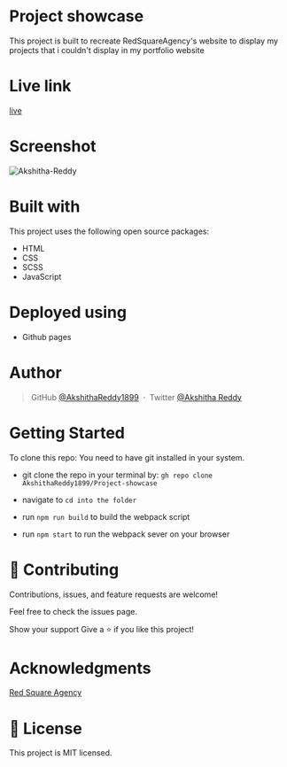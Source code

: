 # Project showcase

This project is built to recreate RedSquareAgency's website to display my projects that i couldn't display in my portfolio website

# Live link

[live](https://akshithareddy1899.github.io/Project-showcase/)


# Screenshot

![Akshitha-Reddy](https://user-images.githubusercontent.com/70577783/150537507-db1e0c08-deeb-447f-8c15-dd941b252bff.png)

# Built with
This project uses the following open source packages:

- HTML
- CSS
- SCSS
- JavaScript

# Deployed using

- Github pages

# Author

> GitHub [@AkshithaReddy1899](https://github.com) &nbsp;&middot;&nbsp;
> Twitter [@Akshitha Reddy](https://twitter.com)

# Getting Started

To clone this repo: You need to have git installed in your system.

- git clone the repo in your terminal by: `gh repo clone AkshithaReddy1899/Project-showcase`
- navigate to 
`cd into the folder`

- run `npm run build` to build the webpack script
- run `npm start` to run the webpack sever on your browser

# 🤝 Contributing
Contributions, issues, and feature requests are welcome!

Feel free to check the issues page.

Show your support Give a ⭐️ if you like this project!

# Acknowledgments

[Red Square Agency](https://www.redsquareagency.com/)

# 📝 License
This project is MIT licensed.
